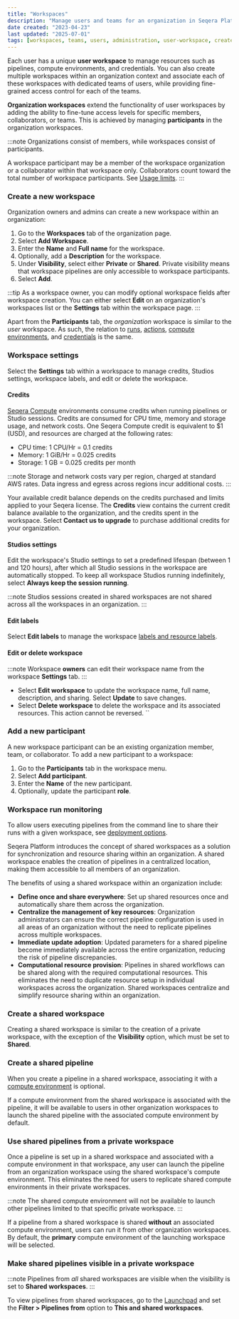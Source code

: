 ```yaml
---
title: "Workspaces"
description: "Manage users and teams for an organization in Seqera Platform."
date created: "2023-04-23"
last updated: "2025-07-01"
tags: [workspaces, teams, users, administration, user-workspace, create-workspace, credits, settings]
---
```


Each user has a unique **user workspace** to manage resources such as pipelines, compute environments, and credentials. You can also create multiple workspaces within an organization context and associate each of these workspaces with dedicated teams of users, while providing fine-grained access control for each of the teams.

**Organization workspaces** extend the functionality of user workspaces by adding the ability to fine-tune access levels for specific members, collaborators, or teams. This is achieved by managing **participants** in the organization workspaces.

:::note
Organizations consist of members, while workspaces consist of participants.

A workspace participant may be a member of the workspace organization or a collaborator within that workspace only. Collaborators count toward the total number of workspace participants. See [Usage limits](../limits/overview).
:::

### Create a new workspace

Organization owners and admins can create a new workspace within an organization:

1. Go to the **Workspaces** tab of the organization page.
2. Select **Add Workspace**.
3. Enter the **Name** and **Full name** for the workspace.
4. Optionally, add a **Description** for the workspace.
5. Under **Visibility**, select either **Private** or **Shared**. Private visibility means that workspace pipelines are only accessible to workspace participants.
6. Select **Add**.

:::tip
As a workspace owner, you can modify optional workspace fields after workspace creation. You can either select **Edit** on an organization's workspaces list or the **Settings** tab within the workspace page.
:::

Apart from the **Participants** tab, the _organization_ workspace is similar to the _user_ workspace. As such, the relation to [runs](../launch/launchpad), [actions](../pipeline-actions/overview), [compute environments](../compute-envs/overview), and [credentials](../credentials/overview) is the same.

### Workspace settings 

Select the **Settings** tab within a workspace to manage credits, Studios settings, workspace labels, and edit or delete the workspace.

#### Credits 

[Seqera Compute](../compute-envs/seqera-compute) environments consume credits when running pipelines or Studio sessions. Credits are consumed for CPU time, memory and storage usage, and network costs. One Seqera Compute credit is equivalent to $1 (USD), and resources are charged at the following rates:
- CPU time: 1 CPU/Hr = 0.1 credits
- Memory: 1 GiB/Hr = 0.025 credits
- Storage: 1 GB = 0.025 credits per month

:::note 
Storage and network costs vary per region, charged at standard AWS rates. Data ingress and egress across regions incur additional costs.
:::

Your available credit balance depends on the credits purchased and limits applied to your Seqera license. The **Credits** view contains the current credit balance available to the organization, and the credits spent in the workspace. Select **Contact us to upgrade** to purchase additional credits for your organization.

#### Studios settings

Edit the workspace's Studio settings to set a predefined lifespan (between 1 and 120 hours), after which all Studio sessions in the workspace are automatically stopped. To keep all workspace Studios running indefinitely, select **Always keep the session running**.

:::note
Studios sessions created in shared workspaces are not shared across all the workspaces in an organization.
:::

#### Edit labels

Select **Edit labels** to manage the workspace [labels and resource labels](../labels/overview).

#### Edit or delete workspace

:::note
Workspace **owners** can edit their workspace name from the workspace **Settings** tab.
:::

- Select **Edit workspace** to update the workspace name, full name, description, and sharing. Select **Update** to save changes.
- Select **Delete workspace** to delete the workspace and its associated resources. This action cannot be reversed.
``

### Add a new participant

A new workspace participant can be an existing organization member, team, or collaborator. To add a new participant to a workspace:

1. Go to the **Participants** tab in the workspace menu.
2. Select **Add participant**.
3. Enter the **Name** of the new participant.
4. Optionally, update the participant **role**.

### Workspace run monitoring

To allow users executing pipelines from the command line to share their runs with a given workspace, see [deployment options](../getting-started/deployment-options#nextflow--with-tower).

Seqera Platform introduces the concept of shared workspaces as a solution for synchronization and resource sharing within an organization. A shared workspace enables the creation of pipelines in a centralized location, making them accessible to all members of an organization.

The benefits of using a shared workspace within an organization include:

- **Define once and share everywhere**: Set up shared resources once and automatically share them across the organization.
- **Centralize the management of key resources**: Organization administrators can ensure the correct pipeline configuration is used in all areas of an organization without the need to replicate pipelines across multiple workspaces.
- **Immediate update adoption**: Updated parameters for a shared pipeline become immediately available across the entire organization, reducing the risk of pipeline discrepancies.
- **Computational resource provision**: Pipelines in shared workflows can be shared along with the required computational resources. This eliminates the need to duplicate resource setup in individual workspaces across the organization. Shared workspaces centralize and simplify resource sharing within an organization.

### Create a shared workspace

Creating a shared workspace is similar to the creation of a private workspace, with the exception of the **Visibility** option, which must be set to **Shared**.

### Create a shared pipeline

When you create a pipeline in a shared workspace, associating it with a [compute environment](../compute-envs/overview) is optional.

If a compute environment from the shared workspace is associated with the pipeline, it will be available to users in other organization workspaces to launch the shared pipeline with the associated compute environment by default.

### Use shared pipelines from a private workspace

Once a pipeline is set up in a shared workspace and associated with a compute environment in that workspace, any user can launch the pipeline from an organization workspace using the shared workspace's compute environment. This eliminates the need for users to replicate shared compute environments in their private workspaces.

:::note
The shared compute environment will not be available to launch other pipelines limited to that specific private workspace.
:::

If a pipeline from a shared workspace is shared **without** an associated compute environment, users can run it from other organization workspaces. By default, the **primary** compute environment of the launching workspace will be selected.

### Make shared pipelines visible in a private workspace

:::note
Pipelines from _all_ shared workspaces are visible when the visibility is set to **Shared workspaces**.
:::

To view pipelines from shared workspaces, go to the [Launchpad](../launch/launchpad) and set the **Filter > Pipelines from** option to **This and shared workspaces**.
